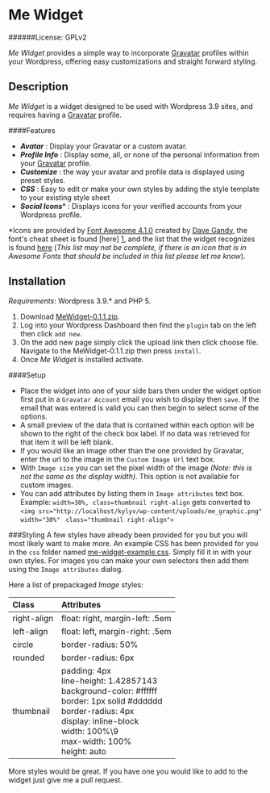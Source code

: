 Me Widget
=========
######License: GPLv2

*Me Widget* provides a simple way to incorporate [Gravatar][] profiles within
your Wordpress, offering easy customizations and straight forward styling.

Description
-----------
*Me Widget* is a widget designed to be used with Wordpress 3.9 sites, and requires
having a [Gravatar][] profile.

####Features
- **_Avatar_**        : Display your Gravatar or a custom avatar.
- **_Profile Info_**  : Display some, all, or none of the personal information
from your [Gravatar][] profile.
- **_Customize_**     : the way your avatar and profile data is displayed using
preset styles.
- **_CSS_**           : Easy to edit or make your own styles by adding the style
template to your existing style sheet
- **_Social Icons_**\*  : Displays icons for your verified accounts from your
Wordpress profile.

\*Icons are provided by [Font Awesome 4.1.0][3] created by [Dave Gandy][2], the
font's cheat sheet is found [here] [1], and the list that the widget recognizes
is found [here][4] (_This list may not be complete, if there is an icon that is_
 _in Awesome Fonts that should be included in this list please let me know_).

Installation
------------
_Requirements_: Wordpress 3.9.\* and PHP 5.

1. Download [MeWidget-0.1.1.zip][5].
2. Log into your Wordpress Dashboard then find the `plugin` tab on the left
then click `add new`.
3. On the add new page simply click the upload link then click choose file.
Navigate to the MeWidget-0.1.1.zip then press `install`.
4. Once _Me Widget_ is installed activate.

####Setup

* Place the widget into one of your side bars then under the
widget option first put in a `Gravatar Account` email you wish to display then
`save`. If the email that was entered is valid you can then begin to
select some of the options.
* A small preview of the data that is contained within each option will be shown
to the right of the check box label. If no data was retrieved for that item it
will be left blank.
* If you would like an image other than the one provided by Gravatar, enter
the url to the image in the `Custom Image Url` text box.
* With `Image size` you can set the pixel width of the image _(Note: this
is not the same as the display width)_. This option is not available for custom
images.
* You can add attributes by listing them in `Image attributes` text box.
Example: `width=30%, class=thumbnail right-align` gets converted to
`<img src="http://localhost/kylyv/wp-content/uploads/me_graphic.png" width="30%"`
` class="thumbnail right-align">`

###Styling
A few styles have already been provided for you but you will most likely want to
make more. An example CSS has been provided for you in the `css` folder named
[me-widget-example.css][6].
Simply fill it in with your own styles. For images you can make your own
selectors then add them using the `Image attributes` dialog.

Here a list of prepackaged _Image_ styles:

| Class | Attributes |
|:---------|:-----------|
| right-align | float: right, margin-left: .5em |
| left-align | float: left, margin-right: .5em |
| circle | border-radius: 50% |
| rounded | border-radius: 6px |
| thumbnail | padding: 4px <br>line-height: 1.42857143<br>background-color: #ffffff<br>border: 1px solid #dddddd<br>border-radius: 4px<br>display: inline-block<br>width: 100%\9<br>max-width: 100%<br>height: auto<br>|

More styles would be great. If you have one you would like to add to the widget
just give me a pull request.

[gravatar]: https://gravatar.com "Gravatar"
[1]: http://fortawesome.github.io/Font-Awesome/cheatsheet/ "Font Awesome Icons"
[2]: https://twitter.com/davegandy "Dave Gandy"
[3]: http://fortawesome.github.io/Font-Awesome/ "Font Awesome"
[4]: https://github.com/Kyly/MeWidget/blob/master/soc_icons_fa "Social Icon List"
[5]: https://github.com/Kyly/MeWidget/archive/v0.1.1.zip "Download Me Widget v0.1.1"
[6]: https://github.com/Kyly/MeWidget/blob/master/css/me-widget-example.css "Example CSS"
